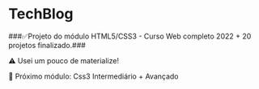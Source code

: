 # TechBlog

###✅Projeto do módulo HTML5/CSS3 - Curso Web completo 2022 + 20 projetos finalizado.###

⚠️ Usei um pouco de materialize!

🔴 Próximo módulo: Css3 Intermediário + Avançado
